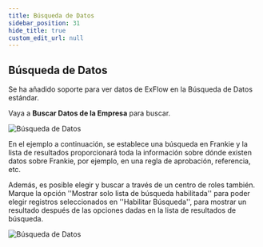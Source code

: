 ```yaml
---
title: Búsqueda de Datos
sidebar_position: 31
hide_title: true
custom_edit_url: null
---
```

## Búsqueda de Datos

Se ha añadido soporte para ver datos de ExFlow en la Búsqueda de Datos estándar.

Vaya a **Buscar Datos de la Empresa** para buscar.

![Búsqueda de Datos](@site/static/img/media/data-search-001.png)

En el ejemplo a continuación, se establece una búsqueda en Frankie y la lista de resultados proporcionará toda la información sobre dónde existen datos sobre Frankie, por ejemplo, en una regla de aprobación, referencia, etc.

Además, es posible elegir y buscar a través de un centro de roles también. Marque la opción ''Mostrar solo lista de búsqueda habilitada'' para poder elegir registros seleccionados en ''Habilitar Búsqueda'', para mostrar un resultado después de las opciones dadas en la lista de resultados de búsqueda.

![Búsqueda de Datos](@site/static/img/media/data-search-002.png)